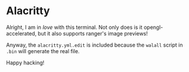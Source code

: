 Alacritty
=========

Alright, I am in *love* with this terminal.
Not only does is it opengl-accelerated, but it also supports ranger's image previews!

Anyway, the `alacritty.yml.edit` is included because the `walall` script in `.bin` will generate the real file.

Happy hacking!
